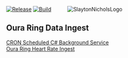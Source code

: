 [![Release](https://github.com/SlaytonNichols/OuraRingDataIngest/actions/workflows/release.yml/badge.svg)](https://github.com/SlaytonNichols/OuraRingDataIngest/actions/workflows/release.yml)
[![Build](https://github.com/SlaytonNichols/OuraRingDataIngest/actions/workflows/build.yml/badge.svg)](https://github.com/SlaytonNichols/OuraRingDataIngest/actions/workflows/build.yml)
&nbsp;&nbsp;&nbsp;&nbsp;&nbsp;&nbsp;&nbsp;&nbsp;&nbsp;
![SlaytonNicholsLogo](https://user-images.githubusercontent.com/45402324/88486759-ff3f6e80-cf4d-11ea-8869-cb0de304b698.png)
## Oura Ring Data Ingest

[CRON Scheduled C# Background Service](https://nicholsslayton.com/posts/cron-background-service)
\
[Oura Ring Heart Rate Ingest](https://nicholsslayton.com/posts/oura-ring-hr-ingest)

